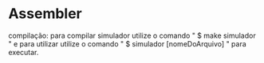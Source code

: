 # Assembler

compilação:
	para compilar simulador utilize o comando " $ make simulador "
	e para utilizar utilize o comando " $ simulador [nomeDoArquivo] " para executar.
	
